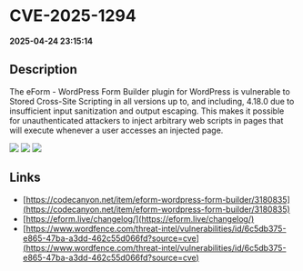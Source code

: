 # CVE-2025-1294

**2025-04-24 23:15:14**

## Description
The eForm - WordPress Form Builder plugin for WordPress is vulnerable to Stored Cross-Site Scripting in all versions up to, and including, 4.18.0 due to insufficient input sanitization and output escaping. This makes it possible for unauthenticated attackers to inject arbitrary web scripts in pages that will execute whenever a user accesses an injected page.

![](https://img.shields.io/static/v1?label=Score&message=7.2&color=red)
![](https://img.shields.io/static/v1?label=Severity&message=HIGH&color=red)
![](https://img.shields.io/static/v1?label=CWE&message=XSS&color=green)

## Links
- [https://codecanyon.net/item/eform-wordpress-form-builder/3180835](https://codecanyon.net/item/eform-wordpress-form-builder/3180835)
- [https://eform.live/changelog/](https://eform.live/changelog/)
- [https://www.wordfence.com/threat-intel/vulnerabilities/id/6c5db375-e865-47ba-a3dd-462c55d066fd?source=cve](https://www.wordfence.com/threat-intel/vulnerabilities/id/6c5db375-e865-47ba-a3dd-462c55d066fd?source=cve)
